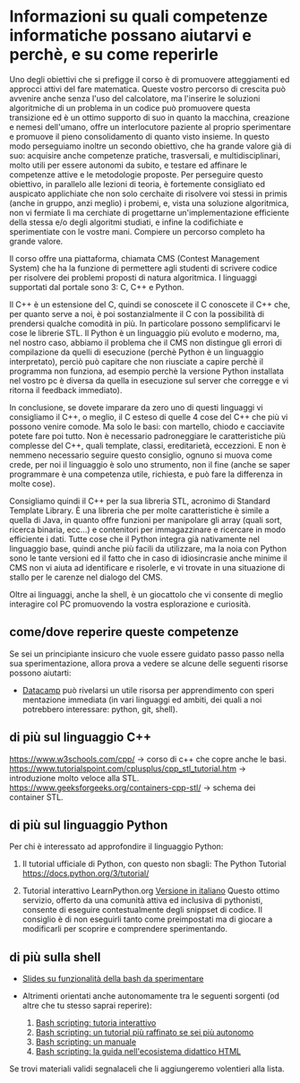 # Informazioni su quali competenze informatiche possano aiutarvi e perchè, e su come reperirle

Uno degli obiettivi che si prefigge il corso è di promuovere atteggiamenti ed approcci attivi del fare matematica.
Queste vostro percorso di crescita può avvenire anche senza l'uso del calcolatore, ma l'inserire le soluzioni algoritmiche di un problema in un codice può promuovere questa transizione ed è un ottimo supporto di suo in quanto la macchina, creazione e nemesi dell'umano, offre un interlocutore paziente al proprio sperimentare e promuove il pieno consolidamento di quanto visto insieme.
In questo modo perseguiamo inoltre un secondo obiettivo, che ha grande valore già di suo:
acquisire anche competenze pratiche, trasversali, e multidisciplinari, molto utili per essere autonomi da subito, e testare ed affinare le competenze attive e le metodologie proposte.
Per perseguire questo obiettivo, in parallelo alle lezioni di teoria, è fortemente consigliato ed auspicato 
applichiate che non solo cerchaite di risolvere voi stessi in primis (anche in gruppo, anzi meglio) i probemi, e, vista una soluzione algoritmica, non vi fermiate lì ma cerchiate di progettarne un'implementazione efficiente della stessa e/o degli algoritmi studiati, e infine la codifichiate e sperimentiate con le vostre mani. Compiere un percorso completo ha grande valore.


Il corso offre una piattaforma, chiamata CMS (Contest Management System) che ha la funzione di permettere agli studenti di scrivere
codice per risolvere dei problemi proposti di natura algoritmica.
I linguaggi supportati dal portale sono 3: C, C++ e Python.

Il C++ è un estensione del C, quindi se conoscete il C conoscete il C++ che, per quanto serve a noi, è poi sostanzialmente il C con la possibilità di prendersi qualche comodità in più. In particolare possono semplificarvi le cose le librerie STL. Il Python è un linguaggio più evoluto e moderno, ma, nel nostro caso, abbiamo il problema che il CMS non distingue gli errori di compilazione da quelli di esecuzione (perchè Python è un linguaggio interpretato), perciò può capitare che non riusciate a capire perchè il programma non funziona, ad esempio perchè la versione Python installata nel vostro pc è diversa da quella in esecuzione sul server che corregge e vi ritorna il feedback immediato). 

In conclusione, se dovete imparare da zero uno di questi linguaggi vi consigliamo il C++, o meglio, il C esteso di quelle 4 cose del C++ che più vi possono venire comode. Ma solo le basi: con martello, chiodo e cacciavite potete fare poi tutto. Non è necessario padroneggiare le caratteristiche più complesse del C++, quali template, classi, ereditarietà, eccezzioni. E non è nemmeno necessario seguire questo consiglio, ognuno si muova come crede, per noi il linguaggio è solo uno strumento, non il fine (anche se saper programmare è una competenza utile, richiesta, e può fare la differenza in molte cose). 

Consigliamo quindi il C++ per la sua libreria STL, acronimo di Standard Template Library.
È una libreria che per molte caratteristiche è simile a quella di Java, 
in quanto offre funzioni per manipolare gli array (quali sort, ricerca binaria, ecc...) e contenitori per immagazzinare e ricercare in modo efficiente i dati. Tutte cose che il Python integra già nativamente nel linguaggio base, quindi anche più facili da utilizzare, ma la noia con Python sono le tante versioni ed il fatto che in caso di idiosincrasie anche minime il CMS non vi aiuta ad identificare e risolerle, e vi trovate in una situazione di stallo per le carenze nel dialogo del CMS.

Oltre ai linguaggi, anche la shell, è un giocattolo che vi consente di meglio interagire col PC promuovendo la vostra esplorazione e curiosità.

## come/dove reperire queste competenze

Se sei un principiante insicuro che vuole essere guidato passo passo nella sua sperimentazione, allora prova a vedere se alcune delle seguenti risorse possono aiutarti:

* [Datacamp](https://www.datacamp.com/) può rivelarsi un utile risorsa per apprendimento con speri
mentazione immediata (in vari linguaggi ed ambiti, dei quali a noi potrebbero interessare: python, git, shell).

## di più sul linguaggio C++

https://www.w3schools.com/cpp/ -> corso di c++ che copre anche le basi.  
https://www.tutorialspoint.com/cplusplus/cpp_stl_tutorial.htm -> introduzione molto veloce alla STL.  
https://www.geeksforgeeks.org/containers-cpp-stl/ -> schema dei container STL.  

## di più sul linguaggio Python

Per chi è interessato ad approfondire il linguaggio Python:
 1. Il tutorial ufficiale di Python, con questo non sbagli:
The Python Tutorial
https://docs.python.org/3/tutorial/

 2. Tutorial interattivo LearnPython.org
[Versione in italiano](https://www.learnpython.org/it/)
Questo ottimo servizio, offerto da una comunità attiva ed inclusiva di pythonisti, consente di eseguire contestualmente degli snippset di codice. Il consiglio è di non eseguirli tanto come preimpostati ma di giocare a modificarli per scoprire e comprendere sperimentando.


## di più sulla shell

* [Slides su funzionalità della bash da sperimentare](introduction_to_bash_shell_and_scripts.pdf)

* Altrimenti orientati anche autonomamente tra le seguenti sorgenti (od altre che tu stesso saprai reperire):

  1. [Bash scripting: tutoria interattivo](https://linuxconfig.org/bash-scripting-tutorial-for-beginners)
  2. [Bash scripting: un tutorial più raffinato se sei più autonomo](https://ryanstutorials.net/bash-scripting-tutorial/)
  3. [Bash scripting: un manuale](https://www.gnu.org/software/bash/manual/)
  4. [Bash scripting: la guida nell'ecosistema didattico HTML](https://www.html.it/guide/shell-scripting-la-guida/)

Se trovi materiali validi segnalaceli che li aggiungeremo volentieri alla lista.
